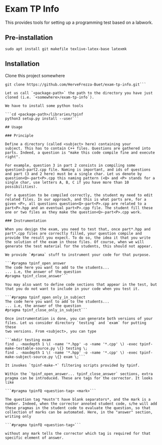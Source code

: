 # Exam TP Info

This provides tools for setting up a programming test based on a labwork.

## Pre-installation

```sudo apt install git makefile texlive-latex-base latexmk```

## Installation

Clone this project somewhere

```cd <somewhere>
git clone https://github.com/HerveFrezza-Buet/exam-tp-info.git```

Let us call `<package-path>` the path to the directory you have just cloned (i.e. `<somewhere>/exam-tp-info`).

We have to install some python tools

```cd <package-path>/libraries/tpinf
python3 setup.py install --user```

## Usage

### Principle

Define a directory (called <subject> here) containing your
subject. This has to contain C++ files. Questions are gathered into
parts. Indeed, a question is "make this code compile fine and execute
right".

For example, question 3 in part 2 consists in compiling some
question3-part2.cpp file. Naming is important, and ids of questions
and part (3 and 2 here) must be a single char. Let us denote by
question<Q>-part<P>.cpp this naming pattern (<Q> and <P> stands for a
single char, use letters A, B, C if you have more than 10
possibilities).

For a question to be compiled correctly, the student my need to edit
related files. In our approach, and this is what parts are, for a
given <P>, all questions question<Q>-part<P>.cpp are related to a
part<P>.hpp and an eventual part<P>.cpp file. The student fill these
one or two files as they make the question<Q>-part<P>.cpp work.

### Instrumentation

When you design the exam, you need to test that, once part*.hpp and
part*.cpp files are correctly filled, your question compile and
provide the result you expect. To do so, the idea it that you write
the solution of the exam in those files. Of course, when we will
generate the test material for the students, this should not appear.

We provide `#prama` stuff to instrument your code for that purpose.

```#pragma tpinf_open_answer
The code here you want to add to the students...
... i.e, the answer of the question
#pragma tpinf_close_answer```

You may also want to define code sections that appear in the test, but
that you do not want to include in your code when you test it.

```#pragma tpinf_open_only_in_subject
The code here you want to add to the students...
... i.e, the answer of the question
#pragma tpinf_close_only_in_subject```

Once instrumentation is done, you can generate both versions of your
files. Let us consider directory `testing` and `exam` for putting these
two versions. From <subject>, you can type

```mkdir testing exam
find . -maxdepth 1 \( -name '*.hpp' -o -name '*.cpp' \) -exec tpinf-make-testable-source.py \{} testing \;
find . -maxdepth 1 \( -name '*.hpp' -o -name '*.cpp' \) -exec tpinf-make-subject-source.py \{} exam \;```

It invokes `tpinf-make-*` filtering scripts provided by tpinf.

Within the `tpinf_open_answer... tpinf_close_answer` sections, extra
pragma can be introduced. These are tags for the corrector. It looks like

```#pragma tpinfQ <question-tag> <mark>```

The question tag *mustn't have blank separators*, and the mark is a
number. Indeed, when the corrector annoted student code, s/he will add
these pragmas in the student code to evaluate the question, so that
collection of marks can be automated. Here, in the "answer" section,
writing only

```#pragma tpinfQ <question-tag>```

without any mark tells the corrector which tag is required for that
specific element of answer.










